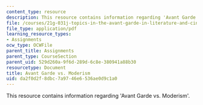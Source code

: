 ```yaml
---
content_type: resource
description: This resource contains information regarding 'Avant Garde vs. Moderism'.
file: /courses/21g-031j-topics-in-the-avant-garde-in-literature-and-cinema-spring-2003/da2f0d2f8dbc7a9746e6536ae0d9c1a0_MIT21G_031JS03_avantvsmod.pdf
file_type: application/pdf
learning_resource_types:
- Assignments
ocw_type: OCWFile
parent_title: Assignments
parent_type: CourseSection
parent_uid: 529d260a-9f6d-289d-6c8e-380941a88b30
resourcetype: Document
title: Avant Garde vs. Moderism
uid: da2f0d2f-8dbc-7a97-46e6-536ae0d9c1a0
---
```

This resource contains information regarding 'Avant Garde vs. Moderism'.

